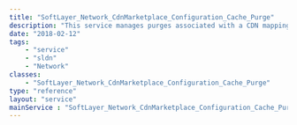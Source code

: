 ```yaml
---
title: "SoftLayer_Network_CdnMarketplace_Configuration_Cache_Purge"
description: "This service manages purges associated with a CDN mapping Configuration. "
date: "2018-02-12"
tags:
    - "service"
    - "sldn"
    - "Network"
classes:
    - "SoftLayer_Network_CdnMarketplace_Configuration_Cache_Purge"
type: "reference"
layout: "service"
mainService : "SoftLayer_Network_CdnMarketplace_Configuration_Cache_Purge"
---
```


